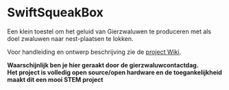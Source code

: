 # SwiftSqueakBox

Een klein toestel om het geluid van Gierzwaluwen te produceren met als doel zwaluwen naar nest-plaatsen te lokken.

Voor handleiding en ontwerp beschrijving zie de [project Wiki](https://github.com/schoetec/SwiftSqueakBox/wiki).

**Waarschijnlijk ben je hier geraakt door de gierzwaluwcontactdag.**  
**Het project is volledig open source/open hardware en de toegankelijkheid maakt dit een mooi STEM project**  

